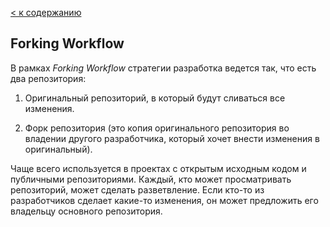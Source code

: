 [< к содержанию](./readme.md)

## Forking Workflow

В рамках *Forking Workflow* стратегии разработка ведется так, что есть два репозитория:

1. Оригинальный репозиторий, в который будут сливаться все изменения.

2. Форк репозитория (это копия оригинального репозитория во владении другого разработчика, который хочет внести изменения в оригинальный).

Чаще всего используется в проектах с открытым исходным кодом и публичными репозиториями. Каждый, кто может просматривать репозиторий, может сделать разветвление. Если кто-то из разработчиков сделает какие-то изменения, он может предложить его владельцу основного репозитория.